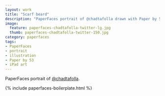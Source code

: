 ```yaml
---
layout: work
title: "Scarf beard"
description: "PaperFaces portrait of @chadtafolla drawn with Paper by 53 on an iPad."
image: 
  feature: paperfaces-chadtafolla-twitter-lg.jpg
  thumb: paperfaces-chadtafolla-twitter-150.jpg
category: paperfaces
tags: 
- PaperFaces
- portrait
- illustration
- Paper by 53
- iPad art
---
```


PaperFaces portrait of [@chadtafolla](http://twitter.com/chadtafolla).

{% include paperfaces-boilerplate.html %}